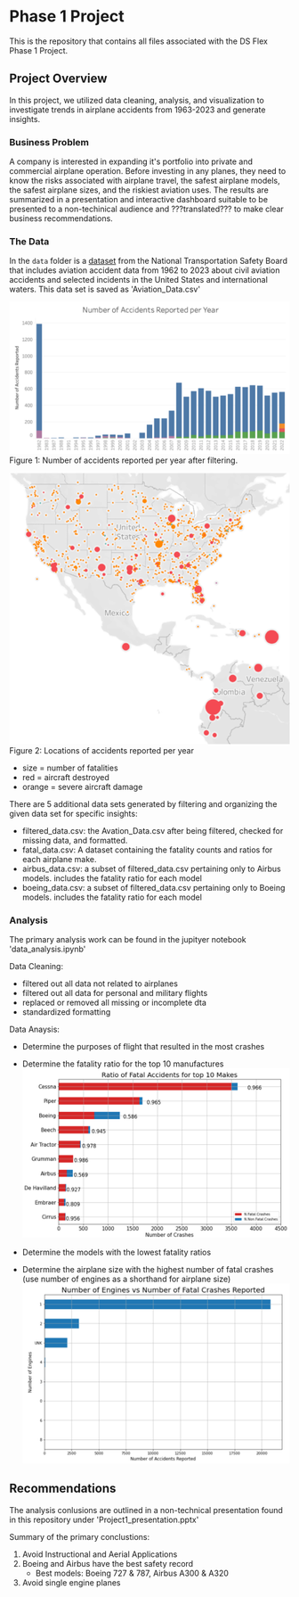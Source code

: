 # Phase 1 Project
This is the repository that contains all files associated with the DS Flex Phase 1 Project.


## Project Overview

In this project, we utilized data cleaning, analysis, and visualization to investigate trends in airplane accidents from 1963-2023 and generate insights. 

### Business Problem

A company is interested in expanding it's portfolio into private and commercial airplane operation. Before investing in any planes, they need to know the risks associated with airplane travel, the safest airplane models, the safest airplane sizes, and the riskiest aviation uses. The results are summarized in a presentation and interactive dashboard suitable to be presented to a non-techinical audience and ???translated??? to make clear business recommendations.

### The Data

In the `data` folder is a [dataset](https://www.kaggle.com/datasets/khsamaha/aviation-accident-database-synopses) from the National Transportation Safety Board that includes aviation accident data from 1962 to 2023 about civil aviation accidents and selected incidents in the United States and international waters. This data set is saved as 'Aviation_Data.csv'

![Alt text](Images/reports_overview.png)
Figure 1: Number of accidents reported per year after filtering.

![Alt text](Images/crash_locations.png)
Figure 2: Locations of accidents reported per year
   - size = number of fatalities
   - red = aircraft destroyed
   - orange = severe aircraft damage


There are 5 additional data sets generated by filtering and organizing the given data set for specific insights:
   - filtered_data.csv: the Avation_Data.csv after being filtered, checked for missing data, and formatted.
   - fatal_data.csv: A dataset containing the fatality counts and ratios for each airplane make.
   - airbus_data.csv: a subset of filtered_data.csv pertaining only to Airbus models. includes the fatality ratio for each model
   - boeing_data.csv: a subset of filtered_data.csv pertaining only to Boeing models. includes the fatality ratio for each model


### Analysis
The primary analysis work can be found in the jupityer notebook 'data_analysis.ipynb'
 

Data Cleaning:
   - filtered out all data not related to airplanes
   - filtered out all data for personal and military flights
   - replaced or removed all missing or incomplete dta
   - standardized formatting

Data Anaysis:
   - Determine the purposes of flight that resulted in the most crashes
  
   - Determine the fatality ratio for the top 10 manufactures
   ![Alt text](Images/make_fatality_ratios.png)

   - Determine the models with the lowest fatality ratios
   - Determine the airplane size with the highest number of fatal crashes (use number of engines as a shorthand for airplane size)
   ![Alt text](Images/n_engines.png)  



## Recommendations

The analysis conlusions are outlined in a non-technical presentation found in this repository under 'Project1_presentation.pptx'

Summary of the primary conclustions:

   1. Avoid Instructional and Aerial Applications
   2. Boeing and Airbus have the best safety record
         - Best models: Boeing 727 & 787,  Airbus A300 & A320
   3. Avoid single engine planes


